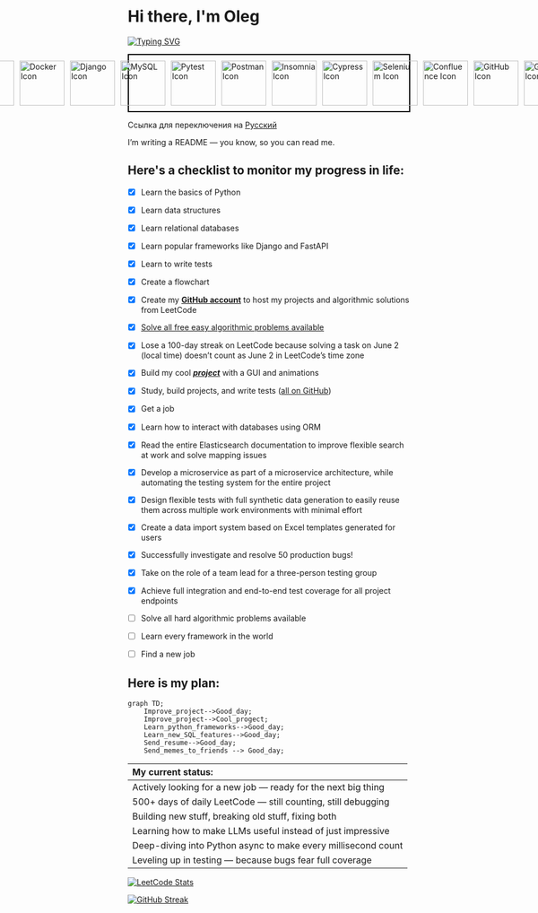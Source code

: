 # Hi there, I'm Oleg

[![Typing SVG](https://readme-typing-svg.herokuapp.com?font=Tektur&weight=100&size=20&duration=2000&color=6C757D&multiline=true&repeat=false&width=1200&height=120&lines=%E2%80%82class+PythonDeveloper%3A;%E2%80%82%E2%80%82%E2%80%82%E2%80%82_Tech_Stack__core__+%3D+%5B%22Python%22%2C+%22FastAPI%22%2C+%22Elasticsearch%22%2C+%22PostgreSQL%22%2C+%22Docker%22%2C+%22Kafka%22%5D;%E2%80%82%E2%80%82%E2%80%82%E2%80%82_Experience__years__+%3D+2;%E2%80%82%E2%80%82%E2%80%82%E2%80%82_Contacts__telegram__+%3D+%22%40dopelen%22)](https://git.io/typing-svg)




<p align="left" style="display: flex; justify-content: center; gap: 10px; border: 2px solid #000; padding: 10px; ">
  <picture>
    <source media="(prefers-color-scheme: dark)" srcset="https://cdn.jsdelivr.net/gh/devicons/devicon@latest/icons/python/python-original-wordmark.svg">
    <img src="https://cdn.jsdelivr.net/gh/devicons/devicon@latest/icons/python/python-original-wordmark.svg" alt="Python Icon" width="80" height="80">
  </picture>
  
  <picture>
    <source media="(prefers-color-scheme: dark)" srcset="https://cdn.jsdelivr.net/gh/devicons/devicon@latest/icons/postgresql/postgresql-original.svg">
    <img src="https://cdn.jsdelivr.net/gh/devicons/devicon@latest/icons/postgresql/postgresql-original-wordmark.svg" alt="PostgreSQL Icon" width="80" height="80">
  </picture>
  
  <picture>
    <source media="(prefers-color-scheme: dark)" srcset="https://cdn.jsdelivr.net/gh/devicons/devicon@latest/icons/fastapi/fastapi-original-wordmark.svg">
    <img src="https://cdn.jsdelivr.net/gh/devicons/devicon@latest/icons/fastapi/fastapi-original-wordmark.svg" alt="FastAPI Icon" width="80" height="80">
  </picture>

  <picture>
    <source media="(prefers-color-scheme: dark)" srcset="https://cdn.jsdelivr.net/gh/devicons/devicon@latest/icons/elasticsearch/elasticsearch-plain-wordmark.svg">
    <img src="https://cdn.jsdelivr.net/gh/devicons/devicon@latest/icons/elasticsearch/elasticsearch-original-wordmark.svg" alt="Elasticsearch Icon" width="80" height="80">
  </picture>

  <picture>
    <source media="(prefers-color-scheme: dark)" srcset="https://cdn.jsdelivr.net/gh/devicons/devicon@latest/icons/sqlalchemy/sqlalchemy-original-wordmark.svg">
    <img src="https://cdn.jsdelivr.net/gh/devicons/devicon@latest/icons/sqlalchemy/sqlalchemy-plain-wordmark.svg" alt="SQLA Icon" width="80" height="80">
  </picture>

  <picture>
    <source media="(prefers-color-scheme: dark)" srcset="https://cdn.jsdelivr.net/gh/devicons/devicon@latest/icons/docker/docker-original-wordmark.svg">
    <img src="https://cdn.jsdelivr.net/gh/devicons/devicon@latest/icons/docker/docker-original-wordmark.svg" alt="Docker Icon" width="80" height="80">
  </picture>
  
  <picture>
    <source media="(prefers-color-scheme: dark)" srcset="https://static.djangoproject.com/img/logos/django-logo-negative.svg">
    <img src="https://cdn.jsdelivr.net/gh/devicons/devicon@latest/icons/django/django-plain-wordmark.svg" alt="Django Icon" width="80" height="80">
  </picture>
  
  <picture>
    <source media="(prefers-color-scheme: dark)" srcset="https://cdn.jsdelivr.net/gh/devicons/devicon@latest/icons/mysql/mysql-original-wordmark.svg">
    <img src="https://cdn.jsdelivr.net/gh/devicons/devicon@latest/icons/mysql/mysql-original-wordmark.svg" alt="MySQL Icon" width="80" height="80">
  </picture>

  <picture>
    <source media="(prefers-color-scheme: dark)" srcset="https://cdn.jsdelivr.net/gh/devicons/devicon@latest/icons/pytest/pytest-original-wordmark.svg">
    <img src="https://cdn.jsdelivr.net/gh/devicons/devicon@latest/icons/pytest/pytest-original-wordmark.svg" alt="Pytest Icon" width="80" height="80">
  </picture>

  <picture>
    <source media="(prefers-color-scheme: dark)" srcset="https://cdn.jsdelivr.net/gh/devicons/devicon@latest/icons/postman/postman-original-wordmark.svg">
    <img src="https://cdn.jsdelivr.net/gh/devicons/devicon@latest/icons/postman/postman-original-wordmark.svg" alt="Postman Icon" width="80" height="80">
  </picture>  

  <picture>
    <source media="(prefers-color-scheme: dark)" srcset="https://cdn.jsdelivr.net/gh/devicons/devicon@latest/icons/insomnia/insomnia-original-wordmark.svg">
    <img src="https://cdn.jsdelivr.net/gh/devicons/devicon@latest/icons/insomnia/insomnia-original.svg" alt="Insomnia Icon" width="80" height="80">
  </picture>  

  <picture>
    <source media="(prefers-color-scheme: dark)" srcset="https://qwantum.ru/wp-content/uploads/2023/05/cypress-light.svg">
    <img src="https://cdn.jsdelivr.net/gh/devicons/devicon@latest/icons/cypressio/cypressio-original-wordmark.svg" alt="Cypress Icon" width="80" height="80">
  </picture>  

  <picture>
    <source media="(prefers-color-scheme: dark)" srcset="https://cdn.jsdelivr.net/gh/devicons/devicon@latest/icons/selenium/selenium-original.svg">
    <img src="https://cdn.jsdelivr.net/gh/devicons/devicon@latest/icons/selenium/selenium-original.svg" alt="Selenium Icon" width="80" height="80">
  </picture>  

  <picture>
    <source media="(prefers-color-scheme: dark)" srcset="https://cdn.jsdelivr.net/gh/devicons/devicon@latest/icons/confluence/confluence-original-wordmark.svg">
    <img src="https://cdn.jsdelivr.net/gh/devicons/devicon@latest/icons/confluence/confluence-original-wordmark.svg" alt="Confluence Icon" width="80" height="80">
  </picture>  
  
  <picture>
    <source media="(prefers-color-scheme: dark)" srcset="https://www.svgrepo.com/show/217753/github.svg">
    <img src="https://www.svgrepo.com/show/303615/github-icon-1-logo.svg" alt="GitHub Icon" width="80" height="80">
  </picture>

  <picture>
    <source media="(prefers-color-scheme: dark)" srcset="https://cdn.jsdelivr.net/gh/devicons/devicon@latest/icons/gitlab/gitlab-plain-wordmark.svg">
    <img src="https://cdn.jsdelivr.net/gh/devicons/devicon@latest/icons/gitlab/gitlab-plain-wordmark.svg" alt="GitLab Icon" width="80" height="80">
  </picture>

  <picture>
    <source media="(prefers-color-scheme: dark)" srcset="https://cdn.jsdelivr.net/gh/devicons/devicon@latest/icons/swagger/swagger-original.svg">
    <img src="https://cdn.jsdelivr.net/gh/devicons/devicon@latest/icons/swagger/swagger-original.svg" alt="Swagger Icon" width="80" height="80">
  </picture>

  <picture>
    <source media="(prefers-color-scheme: dark)" srcset="https://www.svgrepo.com/show/373726/kivy.svg">
    <img src="https://www.svgrepo.com/show/373726/kivy.svg" alt="Kivy Icon" width="80" height="80">
  </picture>

  <picture>
    <source media="(prefers-color-scheme: dark)" srcset="https://icon.icepanel.io/Technology/png-shadow-512/Apache-Kafka.png">
    <img src="https://cdn.jsdelivr.net/gh/devicons/devicon@latest/icons/apachekafka/apachekafka-original-wordmark.svg" alt="Kafka Icon" width="80" height="80">
  </picture>

  <picture>
    <source media="(prefers-color-scheme: dark)" srcset="https://cdn.jsdelivr.net/gh/devicons/devicon@latest/icons/pycharm/pycharm-original.svg">
    <img src="https://cdn.jsdelivr.net/gh/devicons/devicon@latest/icons/pycharm/pycharm-original.svg" alt="PyCharm Icon" width="80" height="80">
  </picture>
  
</p>
  
Ссылка для переключения на [Русский](https://github.com/Dopelen/Dopelen/blob/main/README.ru.md)

I’m writing a README — you know, so you can read me.

## Here's a checklist to monitor my progress in life:

- [x] Learn the basics of Python  
- [x] Learn data structures  
- [x] Learn relational databases  
- [x] Learn popular frameworks like Django and FastAPI  
- [x] Learn to write tests  
- [x] Create a flowchart  
- [x] Create my [**GitHub account**](https://github.com/Dopelen?tab=repositories) to host my projects and algorithmic solutions from LeetCode  
- [x] [Solve all free easy algorithmic problems available](https://leetcode.com/u/Oleg_Ab/)  
- [x] Lose a 100-day streak on LeetCode because solving a task on June 2 (local time) doesn’t count as June 2 in LeetCode’s time zone  
- [x] Build my cool [***project***](https://github.com/Dopelen/CheckIPer) with a GUI and animations  
- [x] Study, build projects, and write tests ([all on GitHub](https://github.com/Dopelen?tab=repositories))  
- [x] Get a job
- [x] Learn how to interact with databases using ORM
- [x] Read the entire Elasticsearch documentation to improve flexible search at work and solve mapping issues  
- [x] Develop a microservice as part of a microservice architecture, while automating the testing system for the entire project
- [x] Design flexible tests with full synthetic data generation to easily reuse them across multiple work environments with minimal effort
- [x] Create a data import system based on Excel templates generated for users
- [x] Successfully investigate and resolve 50 production bugs!
- [x] Take on the role of a team lead for a three-person testing group
- [x] Achieve full integration and end-to-end test coverage for all project endpoints
- [ ] Solve all hard algorithmic problems available  
- [ ] Learn every framework in the world  
- [ ] Find a new job  


## **Here is my plan**:

```mermaid
graph TD;
    Improve_project-->Good_day;
    Improve_project-->Cool_progect;
    Learn_python_frameworks-->Good_day;
    Learn_new_SQL_features-->Good_day;
    Send_resume-->Good_day;
    Send_memes_to_friends --> Good_day;
```

| My current status: |
|:----|
|Actively looking for a new job — ready for the next big thing|
|500+ days of daily LeetCode — still counting, still debugging|
|Building new stuff, breaking old stuff, fixing both|
|Learning how to make LLMs useful instead of just impressive|
|Deep-diving into Python async to make every millisecond count|
|Leveling up in testing — because bugs fear full coverage|


[![LeetCode Stats](https://leetcard.jacoblin.cool/Oleg_Ab)](https://leetcode.com/u/Oleg_Ab/)

[![GitHub Streak](https://streak-stats.demolab.com?user=Dopelen&theme=graywhite&border_radius=50&card_width=550&fire=FF8910)](https://git.io/streak-stats)
